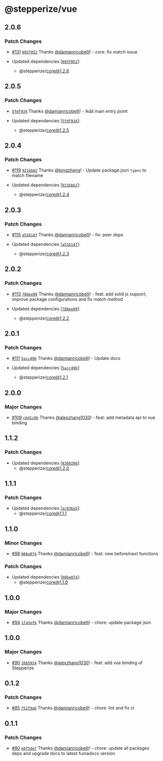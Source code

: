 # @stepperize/vue

## 2.0.6

### Patch Changes

- [#131](https://github.com/damianricobelli/stepperize/pull/131) [`095f052`](https://github.com/damianricobelli/stepperize/commit/095f0525140b239f149478c548ea3f534ec014f2) Thanks [@damianricobelli](https://github.com/damianricobelli)! - core: fix match issue

- Updated dependencies [[`095f052`](https://github.com/damianricobelli/stepperize/commit/095f0525140b239f149478c548ea3f534ec014f2)]:
  - @stepperize/core@1.2.6

## 2.0.5

### Patch Changes

- [`5fdf934`](https://github.com/damianricobelli/stepperize/commit/5fdf9344f38a8673220adbc57f8ea55489883563) Thanks [@damianricobelli](https://github.com/damianricobelli)! - Add main entry point

- Updated dependencies [[`5fdf934`](https://github.com/damianricobelli/stepperize/commit/5fdf9344f38a8673220adbc57f8ea55489883563)]:
  - @stepperize/core@1.2.5

## 2.0.4

### Patch Changes

- [#119](https://github.com/damianricobelli/stepperize/pull/119) [`921bb62`](https://github.com/damianricobelli/stepperize/commit/921bb6297a0f370fbe5cbf4689b5a698207ee62c) Thanks [@longzheng](https://github.com/longzheng)! - Update package.json `types` to match filename

- Updated dependencies [[`921bb62`](https://github.com/damianricobelli/stepperize/commit/921bb6297a0f370fbe5cbf4689b5a698207ee62c)]:
  - @stepperize/core@1.2.4

## 2.0.3

### Patch Changes

- [#115](https://github.com/damianricobelli/stepperize/pull/115) [`a51614f`](https://github.com/damianricobelli/stepperize/commit/a51614f802b5d0f9e1a0d4936166d3d56b01692b) Thanks [@damianricobelli](https://github.com/damianricobelli)! - fix: peer deps

- Updated dependencies [[`a51614f`](https://github.com/damianricobelli/stepperize/commit/a51614f802b5d0f9e1a0d4936166d3d56b01692b)]:
  - @stepperize/core@1.2.3

## 2.0.2

### Patch Changes

- [#113](https://github.com/damianricobelli/stepperize/pull/113) [`788ee09`](https://github.com/damianricobelli/stepperize/commit/788ee0956b3dda7965f37e1483b29b2c7a9b8fc4) Thanks [@damianricobelli](https://github.com/damianricobelli)! - feat: add solid js support, improve package configurations and fix match method

- Updated dependencies [[`788ee09`](https://github.com/damianricobelli/stepperize/commit/788ee0956b3dda7965f37e1483b29b2c7a9b8fc4)]:
  - @stepperize/core@1.2.2

## 2.0.1

### Patch Changes

- [#111](https://github.com/damianricobelli/stepperize/pull/111) [`5acc49b`](https://github.com/damianricobelli/stepperize/commit/5acc49b4387d38d3cf0d8c7d192f36ae44860f66) Thanks [@damianricobelli](https://github.com/damianricobelli)! - Update docs

- Updated dependencies [[`5acc49b`](https://github.com/damianricobelli/stepperize/commit/5acc49b4387d38d3cf0d8c7d192f36ae44860f66)]:
  - @stepperize/core@1.2.1

## 2.0.0

### Major Changes

- [#109](https://github.com/damianricobelli/stepperize/pull/109) [`c6d1c0b`](https://github.com/damianricobelli/stepperize/commit/c6d1c0b88a24ea735bddf47bc837fd71deafabfb) Thanks [@alexzhang1030](https://github.com/alexzhang1030)! - feat: add metadata api to vue binding

## 1.1.2

### Patch Changes

- Updated dependencies [[`8360286`](https://github.com/damianricobelli/stepperize/commit/83602861e8b21ef7c9943356ed93e37044e5b145)]:
  - @stepperize/core@1.2.0

## 1.1.1

### Patch Changes

- Updated dependencies [[`ac936a5`](https://github.com/damianricobelli/stepperize/commit/ac936a5eecfc3eed959ce83ab45045868ed2e197)]:
  - @stepperize/core@1.1.1

## 1.1.0

### Minor Changes

- [#98](https://github.com/damianricobelli/stepperize/pull/98) [`086e074`](https://github.com/damianricobelli/stepperize/commit/086e074ad39c731229910daa26e6ed099ddb923a) Thanks [@damianricobelli](https://github.com/damianricobelli)! - feat: new before/next functions

### Patch Changes

- Updated dependencies [[`086e074`](https://github.com/damianricobelli/stepperize/commit/086e074ad39c731229910daa26e6ed099ddb923a)]:
  - @stepperize/core@1.1.0

## 1.0.0

### Major Changes

- [#94](https://github.com/damianricobelli/stepperize/pull/94) [`1fa5efb`](https://github.com/damianricobelli/stepperize/commit/1fa5efb5f54a453dd535fb7c5c86a1375a90ed34) Thanks [@damianricobelli](https://github.com/damianricobelli)! - chore: update package json

## 1.0.0

### Major Changes

- [#90](https://github.com/damianricobelli/stepperize/pull/90) [`26b5924`](https://github.com/damianricobelli/stepperize/commit/26b5924f686508250cf74d01fb59c124f913e8e6) Thanks [@alexzhang1030](https://github.com/alexzhang1030)! - feat: add vue binding of Stepperize

## 0.1.2

### Patch Changes

- [#85](https://github.com/damianricobelli/stepperize/pull/85) [`752f9a6`](https://github.com/damianricobelli/stepperize/commit/752f9a6907cc5e7e623a66350c82eeba9559fea7) Thanks [@damianricobelli](https://github.com/damianricobelli)! - chore: lint and fix ci

## 0.1.1

### Patch Changes

- [#80](https://github.com/damianricobelli/stepperize/pull/80) [`e0f5de7`](https://github.com/damianricobelli/stepperize/commit/e0f5de733f9f42527e62cdb35f8e6ca42063b187) Thanks [@damianricobelli](https://github.com/damianricobelli)! - chore: update all packages deps and upgrade docs to latest fumadocs version
